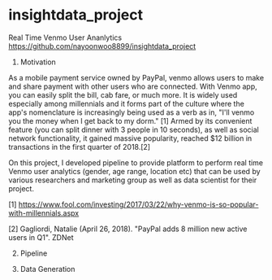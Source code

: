 # insightdata_project
Real Time Venmo User Ananlytics
https://github.com/nayoonwoo8899/insightdata_project

1. Motivation

As a mobile payment service owned by PayPal, venmo allows users to make and share payment with other users who are connected.
With Venmo app, you can easily split the bill, cab fare, or much more. It is widely used especially among millennials and it forms part of the culture where the app's nomenclature is increasingly being used as a verb as in, "I'll venmo you the money when I get back to my dorm." [1]
Armed by its convenient feature (you can split dinner with 3 people in 10 seconds), as well as social network functionality, it gained massive popularity, reached $12 billion in transactions in the first quarter of 2018.[2]

On this project, I developed pipeline to provide platform to perform real time Venmo user analytics (gender, age range, location etc) that can be used by various researchers and marketing group as well as data scientist for their project.

[1] https://www.fool.com/investing/2017/03/22/why-venmo-is-so-popular-with-millennials.aspx

[2] Gagliordi, Natalie (April 26, 2018). "PayPal adds 8 million new active users in Q1". ZDNet


2. Pipeline




3. Data Generation
